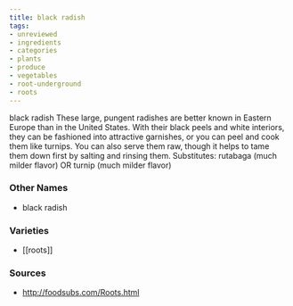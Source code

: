 ```yaml
---
title: black radish
tags:
- unreviewed
- ingredients
- categories
- plants
- produce
- vegetables
- root-underground
- roots
---
```

black radish These large, pungent radishes are better known in Eastern Europe than in the United States. With their black peels and white interiors, they can be fashioned into attractive garnishes, or you can peel and cook them like turnips. You can also serve them raw, though it helps to tame them down first by salting and rinsing them. Substitutes: rutabaga (much milder flavor) OR turnip (much milder flavor)

### Other Names

* black radish

### Varieties

* [[roots]]

### Sources
* http://foodsubs.com/Roots.html
